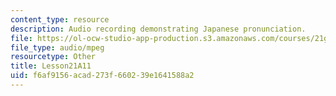```yaml
---
content_type: resource
description: Audio recording demonstrating Japanese pronunciation.
file: https://ol-ocw-studio-app-production.s3.amazonaws.com/courses/21g-504-japanese-iv-spring-2009/f6af9156acad273f660239e1641588a2_Lesson21A11.mp3
file_type: audio/mpeg
resourcetype: Other
title: Lesson21A11
uid: f6af9156-acad-273f-6602-39e1641588a2
---
```

